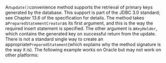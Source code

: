An`update()`convenience method supports the retrieval of primary keys generated by the database. This support is part of the JDBC 3.0 standard; see Chapter 13.6 of the specification for details. The method takes a`PreparedStatementCreator`as its first argument, and this is the way the required insert statement is specified. The other argument is a`KeyHolder`, which contains the generated key on successful return from the update. There is not a standard single way to create an appropriate`PreparedStatement`\(which explains why the method signature is the way it is\). The following example works on Oracle but may not work on other platforms:

